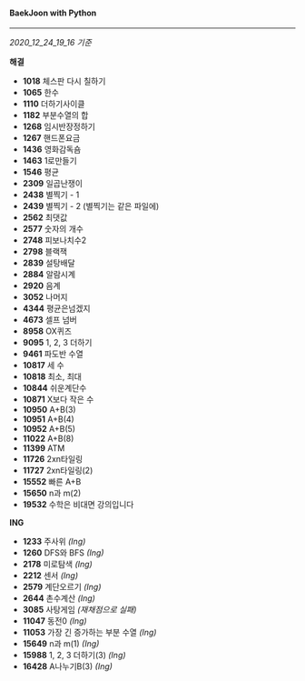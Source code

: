 #### BaekJoon with Python
___

*2020_12_24_19_16 기준*

**해결**

* __1018__ 체스판 다시 칠하기
* __1065__ 한수
* __1110__ 더하기사이클
* __1182__ 부분수열의 합
* __1268__ 임시반장정하기
* __1267__  핸드폰요금
* __1436__ 영화감독숌
* __1463__ 1로만들기
* __1546__ 평균
* __2309__ 일곱난쟁이
* __2438__ 별찍기 - 1
* __2439__ 별찍기 - 2 (별찍기는 같은 파일에)
* __2562__ 최댓값
* __2577__ 숫자의 개수
* __2748__ 피보나치수2
* __2798__ 블랙잭
* __2839__ 설탕배달
* __2884__ 알람시계
* __2920__ 음계
* __3052__ 나머지
* __4344__ 평균은넘겠지
* __4673__ 셀프 넘버
* __8958__ OX퀴즈
* __9095__ 1, 2, 3 더하기
* __9461__ 파도반 수열
* __10817__ 세 수
* __10818__ 최소, 최대
* __10844__ 쉬운계단수
* __10871__ X보다 작은 수
* __10950__ A+B(3)
* __10951__ A+B(4)
* __10952__ A+B(5)
* __11022__ A+B(8)
* __11399__ ATM
* __11726__ 2xn타일링
* __11727__ 2xn타일링(2)
* __15552__ 빠른 A+B
* __15650__ n과 m(2)
* __19532__ 수학은 비대면 강의입니다

**ING**

* __1233__ 주사위 _(Ing)_
* __1260__ DFS와 BFS _(Ing)_
* __2178__ 미로탐색 _(Ing)_
* __2212__ 센서 _(Ing)_
* __2579__ 계단오르기 _(Ing)_
* __2644__ 촌수계산 _(Ing)_
* __3085__ 사탕게임 _(재채점으로 실패)_
* __11047__ 동전0 _(Ing)_
* __11053__ 가장 긴 증가하는 부분 수열 _(Ing)_
* __15649__ n과 m(1) _(Ing)_
* __15988__ 1, 2, 3 더하기(3) _(Ing)_
* __16428__ A나누기B(3) _(Ing)_
